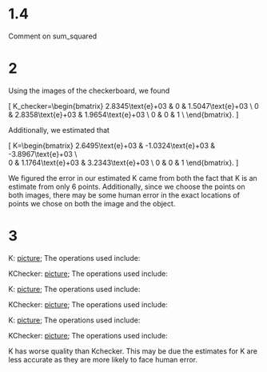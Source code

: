 # 1.4

Comment on sum_squared

# 2

Using the images of the checkerboard, we found

\[
    K_checker=\begin{bmatrix}
        2.8345\text{e}+03 & 0 & 1.5047\text{e}+03 \\
        0 & 2.8358\text{e}+03 & 1.9654\text{e}+03 \\
        0 & 0 & 1 \\
    \end{bmatrix}.
\]

Additionally, we estimated that

\[
    K=\begin{bmatrix}
        2.6495\text{e}+03 & -1.0324\text{e}+03 & -3.8967\text{e}+03 \\  
        0 & 1.1764\text{e}+03 & 3.2343\text{e}+03 \\
        0 & 0 & 1
    \end{bmatrix}.
\]

We figured the error in our estimated K came from both the fact that K is an estimate from only 6 points. Additionally, since we choose the points on both images, there may be some human error in the exact locations of points we chose on both the image and the object.

# 3
K:
[picture](./images/);
The operations used include:

KChecker:
[picture](./images/);
The operations used include:

K:
[picture](./images/);
The operations used include:

KChecker:
[picture](./images/);
The operations used include:

K:
[picture](./images/);
The operations used include:

KChecker:
[picture](./images/);
The operations used include:

K has worse quality than Kchecker. This may be due the estimates for K are less accurate as they are more likely to face human error.